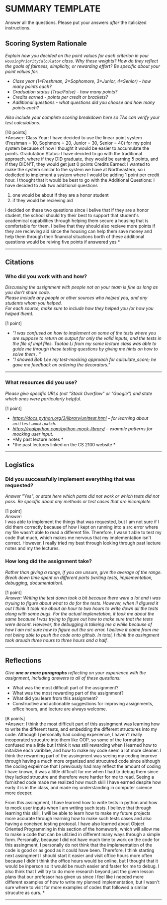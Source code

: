# SUMMARY TEMPLATE
Answer all the questions. Please put your answers *after* the italicized instructions.

## Scoring System Rationale  
*Explain how you decided on the point values for each criterion in your `HousingPriorityCalculator` class. Why these weights? How do they reflect the goals of fairness, simplicity, or rewarding effort? Be specific about your point values for:*
- *Class year (1=Freshman, 2=Sophomore, 3=Junior, 4=Senior) - how many points each?*
- *Graduation status (True/False) - how many points?*  
- *Credits earned - points per credit or brackets?*
- *Additional questions - what questions did you choose and how many points each?*

*Also include your complete scoring breakdown here so TAs can verify your test calculations.*

[10 points]  
*Answer: 
Class Year: 
I have decided to use the linear point system (Freshman = 10, Sophmore = 20, Junior = 30, Senior = 40) for my point system because of how I thought it would be easier to accumulate the points. 
Gradutation Status: 
I have decided to go with the traditional approach, where if they DID graduate, they would be earning 5 points, and if they DIDN'T, they would get just 0 points
Credits Earned:
I wanted to make the system similar to the system we have at Northeastern, so i dedicded to implement a system where I would be adding 1 point per credit hour. 
I thought that it would be best to go with the 
Additional Questions:
I have decided to ask two additional questions 
1. one would be about if they are a honor student 
2. if they would be recieving aid

i decided on these two questions since i belive that if they are a honor student, the school should try their best to support that student's academical capabilities through helping them secure a housing that is comfortable for them. I belive that they should also recieve more points if they are recieving aid since the housing can help them save money and help them through their financial situations borth of these additional questions would be reiving five points if answered yes *

---

## Citations 

### Who did you work with and how?   
*Discussing the assignment with people not on your team is fine as long as you don't share code.*   
*Please include any people or other sources who helped you, and any students whom you helped.*   
*For each source, make sure to include how they helped you (or how you helped them).*    

[1 point] 
* *"I was confused on how to implement on some of the tests where you are suppose to return an output for only the valid inputs, and the tests in the file of impl files. Taotao Li from my same lecture class was able to guide me through these testing questions by giving me hints on how to solve them . "*   
* *"I showed Bob Lee my test-mocking approach for calculate_score; he gave me feedback on ordering the decorators."*   


---  

### What resources did you use?   
*Please give specific URLs (not "Stack Overflow" or "Google") and state which ones were particularly helpful.*    

[1 point] 
* *https://docs.python.org/3/library/unittest.html – for learning about `unittest.mock.patch`.*   
* *https://realpython.com/python-mock-library/ – example patterns for mocking user input.*  
* *My past lecture notes *
* *the past lectures linked on the CS 2100 website  *


---  

## Logistics 

### Did you successfully implement everything that was requested?   
*Answer "Yes", or state here which parts did not work or which tests did not pass. Be specific about any methods or test cases that are incomplete.*    

[1 point]   
*Answer:*  
I was able to implement the things that was requested, but I am not sure if I did them correctly because of how I kept on running into a src error where my file wasn't able to read a different file. Therefore, I wasn't able to test my code that much, which makes me nervous that my implementation isn't correct. However, I really tried my best through looking through past lecture notes and my the lectures. 

### How long did the assignment take?   
*Rather than giving a range, if you are unsure, give the average of the range. Break down time spent on different parts (writing tests, implementation, debugging, documentation).*    

[1 point]   
*Answer: Writing the test down took a bit because there were a lot and i was tryuing to figure about what to do for the tests. However, when iI digured it out I think it took me about an hour to two hours to write down all the tests along with some bugs. For the actual implenetation, it took me about the same because I was trying to figure out how to make sure that the tests were decent. However, the debugging is takeing me a while because of how I am not sure how to figure out the src error. I believe it came from me not being able to push the code onto github. In total, I think the assingment took aroudn three hours to three hours and a half.*  

---  

## Reflections   
*Give **one or more paragraphs** reflecting on your experience with the assignment, including answers to all of these questions:*   
* What was the most difficult part of the assignment?   
* What was the most rewarding part of the assignment?   
* What did you learn from this assignment?
* Constructive and actionable suggestions for improving assignments, office hours, and lecture are always welcome.     

[8 points]   
*Answer: I think the most difficult part of this assingment was learning how to write the different tests, and embedding the different structures into my code. Although I personally had coding experience, I haven't really incoporated strucutre into them like OOP, so some of the formatting confused me a little but I think it was still rewarding when I learned how to initailzie each variblae, and how to make my code seem a lot more cleaner. I think the rewarding part of the assingment was seeing my coding improve through having a much more organized and strucutred code since although the coding expeirnce that I previously had may reflect the amount of coding I have known, it was a little difficult for me when I had to debug them since they lacked strucutre and therefore were harder for me to read. Seeing a furnished code made me realized how much skill I have earned despite how early it is in the class, and made my understanding in computer science more deeper. 

From this assingment, I have learned how to write tests in python and how to mock user inputs when I am writing such tests. I believe that through learning this skill, I will be able to learn how to make my future projects more accurate through learning how to make such tests cases and also having a concised testing protocal. I have also learned about Object Oriented Programming in this section of the homework, which will allow me to make a code that can be utilzied in different many ways through a simple form. Personally, because I did not have much time to work on the code for this assingment, I personally do not think that the implementation of the code is good or as good as it could have been. Therefore, I think starting next assingment I should start it easier and visit office hours more often because I didn't think the office hours would be online, but I thought that it would be inperson so it would be much easier and faster for me to debug. I also think that I will try to do more research beyond just the given lesson plans that our professor has given us since I feel like i needed more different examples of how to write my planned implementation, but I wasn't sure where to visit for more examples of codes that followed a similar strucutre as ours. *  

---
